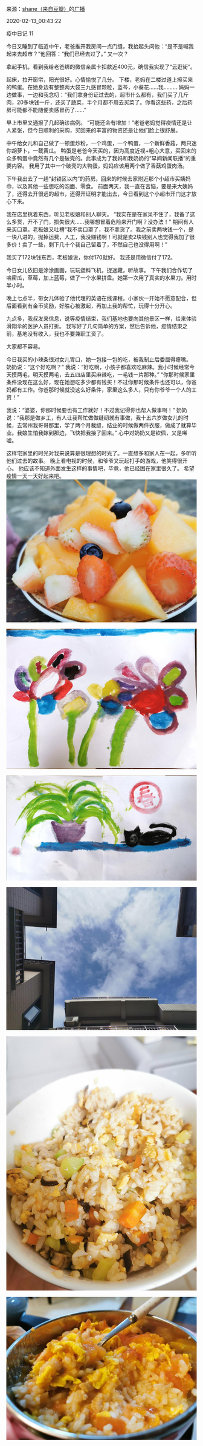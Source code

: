 来源：[shane（来自豆瓣）](https://www.douban.com/people/37164735/)的[广播](https://www.douban.com/people/37164735/status/2807485799/)


2020-02-13_00:43:22


疫中日记 11

今日又睡到了临近中午，老爸推开我房间一点门缝，我抬起头问他：“是不是喊我起来去超市？”他回答：“我们已经去过了。”
又一次？

拿起手机，看到我给老爸绑的微信亲属卡扣款近400元，确信我实现了“云逛街”。

起床，拉开窗帘，阳光很好。心情愉悦了几分。
下楼，老妈在二楼过道上擦买来的鸭蛋。在她身边有整整两大袋三九感冒颗粒，蓝芩，小葵花……我………
妈妈一边做事，一边和我念叨：“我们拿身份证过去的，超市什么都有，我们买了几斤肉，20多块钱一斤，还买了蔬菜，半个月都不用去买菜了。你看这些药，之后药房可能都不能随便卖感冒药了……”

早上市里又通报了几起确诊病例。
“可能还会有增加！”老爸老妈觉得疫情还是让人紧张，但今日顺利的采购，买回来的丰富的物资还是让他们脸上很舒展。

中午给女儿和自己做了一顿蛋炒粉，一个鸡蛋，一个鸭蛋，一个新鲜香菇，两只迷你胡萝卜，一截黄瓜。
鸭蛋是老爸今天买的，因为高度近视+粗心大意，买回来的众多鸭蛋中竟然有几个是破壳的。此事成为了我妈和我奶奶的“早间新闻联播”的重要内容。
我用了其中一个破壳的大鸭蛋，妈妈应该用两个做了香菇鸡蛋肉汤。

下午我出去了一趟“封锁区以内”的药房。回来的时候去家附近那个小超市买姨妈巾，以及其他一些想吃的泡面、零食。
前面两天，我一直在苦恼，要是来大姨妈了，还得去开很远的超市，还得开证明才能出去，今日看到这个小超市开门这才放心下来。

我在店里挑着东西，听见老板娘和别人聊天。
“我实在是在家呆不住了，我备了这么多货，开不了门，损失很大……我哪想冒着危险来开门啊？没办法！”
期间有人来买口罩。老板娘又吐槽“我不卖口罩了，我不拿货了。我之前卖两块钱一个，是一块八进的，抛掉运费，人工，我没赚钱啊！可就是卖2块钱别人也觉得我加了很多价！卖了一些，剩下几十个我自己留着了，不然自己也没得用啊！”

我买了172块钱东西，老板娘说，你付170就好。
我还是用微信付了172。

今日女儿依旧是涂涂画画，玩玩塑料飞机，捉迷藏，听故事。
下午我们合作切了哈密瓜，草莓，加上蓝莓，做了一个水果拼盘。她第一次用了真实的水果刀。用时半小时。

晚上七点半，带女儿体验了他代理的英语在线课程。小家伙一开始不愿意配合，但后面看到有金币奖励，好胜心被激起，再加上我的帮忙，玩得十分开心。

九点多，我叔发来信息，说等疫情结束，我们基地也要向其他景区一样，给来体验滑翔伞的医护人员打折。
我写好了几句简单的方案，然后告诉他，疫情结束之前，基地没有收入，我也不要兼职工资了。

大家都不容易。

今日我买的小辣条很对女儿胃口，她一包接一包的吃，被我制止后委屈得瘪嘴。
奶奶说：“这个好吃啊？”
我说：“好吃啊，小孩子都喜欢吃麻辣。我小时候经常今天摸两毛，明天摸两毛，去五四店里买麻辣吃，一毛钱一片那种。”
“你那时候家里条件没现在这么好，现在她想吃多少都有钱买！不过你那时候条件也还可以，你爸妈都有工作。你爸那时候就没这么好条件，家里这么多人，只有你爷爷一个人的工资！”

我说：“婆婆，你那时候要也有工作就好！不过我记得你也帮人做事啊！”
奶奶说：“我那是做乡工，有人让我帮忙做做缝纫就有事做，我十五六岁做女儿的时候，去常州我哥哥那里，学了两个月裁缝，结业的时候做两件衣服，做成了就算毕业。我娘生怕我嫁到那边，飞快把我接了回来。”
心中对奶奶又是钦佩，又是唏嘘。

这样宅家里的时光对我来说算是很理想的时光了。一直想多和家人在一起，多听听他们过去的故事。
晚上看电视的时候，和爷爷又玩起打手的游戏，他笑得很开心。
他应该不知道外面发生这样的事情吧，毕竟，他已经困在家里很久了。 希望疫情一天一天好起来吧。
![](./pic/2020-02-13_00:43:22-shane的广播1.jpg)  

![](./pic/2020-02-13_00:43:22-shane的广播2.jpg)  

![](./pic/2020-02-13_00:43:22-shane的广播3.jpg)  

![](./pic/2020-02-13_00:43:22-shane的广播4.jpg)  

![](./pic/2020-02-13_00:43:22-shane的广播5.jpg)  

![](./pic/2020-02-13_00:43:22-shane的广播6.jpg)  


